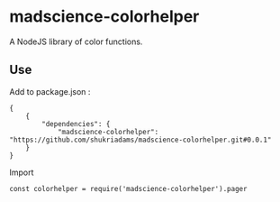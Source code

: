 # madscience-colorhelper

A NodeJS library of color functions.

## Use 

Add to package.json :

    {
        {
            "dependencies": {
                "madscience-colorhelper": "https://github.com/shukriadams/madscience-colorhelper.git#0.0.1"
        }
    }

Import

    const colorhelper = require('madscience-colorhelper').pager

